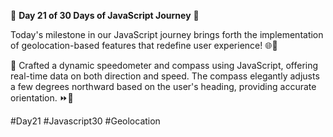 🚀 **Day 21 of 30 Days of JavaScript Journey** 🚀

Today's milestone in our JavaScript journey brings forth the implementation of geolocation-based features that redefine user experience! 🌐🧭

📍 Crafted a dynamic speedometer and compass using JavaScript, offering real-time data on both direction and speed. The compass elegantly adjusts a few degrees northward based on the user's heading, providing accurate orientation. ⏩🧭

 #Day21 #Javascript30 #Geolocation